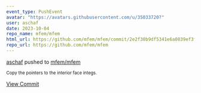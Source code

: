 ```yaml
---
event_type: PushEvent
avatar: "https://avatars.githubusercontent.com/u/35033720?"
user: aschaf
date: 2023-10-04
repo_name: mfem/mfem
html_url: https://github.com/mfem/mfem/commit/2e2f30b9df5341e6a0839ef3fcdb9ddac58e2fd6
repo_url: https://github.com/mfem/mfem
---
```


<a href='https://github.com/aschaf' target='_blank'>aschaf</a> pushed to <a href='https://github.com/mfem/mfem' target='_blank'>mfem/mfem</a>

<small>Copy the pointers to the interior face integs.</small>

<a href='https://github.com/mfem/mfem/commit/2e2f30b9df5341e6a0839ef3fcdb9ddac58e2fd6' target='_blank'>View Commit</a>